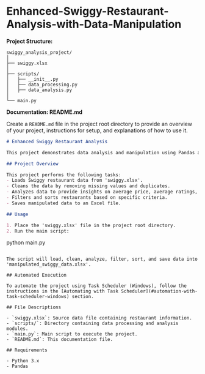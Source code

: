 # Enhanced-Swiggy-Restaurant-Analysis-with-Data-Manipulation
**Project Structure:**
```
swiggy_analysis_project/
│
├── swiggy.xlsx
│
├── scripts/
│   ├── __init__.py
│   ├── data_processing.py
│   ├── data_analysis.py
│
└── main.py
```

**Documentation: README.md**

Create a `README.md` file in the project root directory to provide an overview of your project, instructions for setup, and explanations of how to use it.

```markdown
# Enhanced Swiggy Restaurant Analysis

This project demonstrates data analysis and manipulation using Pandas and NumPy to analyze Swiggy restaurant data.

## Project Overview

This project performs the following tasks:
- Loads Swiggy restaurant data from 'swiggy.xlsx'.
- Cleans the data by removing missing values and duplicates.
- Analyzes data to provide insights on average price, average ratings, top-rated restaurants, popular food types, delivery time range, and more.
- Filters and sorts restaurants based on specific criteria.
- Saves manipulated data to an Excel file.

## Usage

1. Place the 'swiggy.xlsx' file in the project root directory.
2. Run the main script:
   ```
   python main.py
   ```

The script will load, clean, analyze, filter, sort, and save data into 'manipulated_swiggy_data.xlsx'.

## Automated Execution

To automate the project using Task Scheduler (Windows), follow the instructions in the [Automating with Task Scheduler](#automation-with-task-scheduler-windows) section.

## File Descriptions

- `swiggy.xlsx`: Source data file containing restaurant information.
- `scripts/`: Directory containing data processing and analysis modules.
- `main.py`: Main script to execute the project.
- `README.md`: This documentation file.

## Requirements

- Python 3.x
- Pandas
